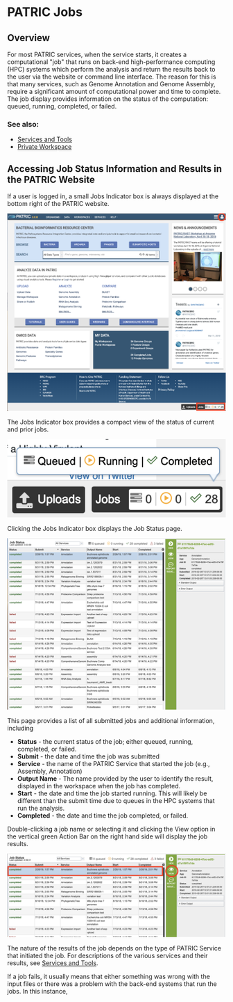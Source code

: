 # PATRIC Jobs

## Overview
For most PATRIC services, when the service starts, it creates a computational "job" that runs on back-end high-performance computing (HPC) systems which perform the analysis and return the results back to the user via the website or command line interface. The reason for this is that many services, such as Genome Annotation and Genome Assembly, require a significant amount of computational power and time to complete. The job display provides information on the status of the computation: queued, running, completed, or failed. 

### See also:
  * [Services and Tools](../services/services_tab.html.html)
  * [Private Workspace](../workspaces/workspace.html)

## Accessing Job Status Information and Results in the PATRIC Website
If a user is logged in, a small Jobs Indicator box is always displayed at the bottom right of the PATRIC website.  

![PATRIC Jobs on Homepage](../images/jobs_on_homepage.png)

The Jobs Indicator box provides a compact view of the status of current and prior jobs.

![Jobs Indicator Box](../images/jobs_indicator_box.png)

Clicking the Jobs Indicator box displays the Job Status page.  

![Job Status Page](../images/job_status_page_v2.png)

This page provides a list of all submitted jobs and additional information, including

* **Status** - the current status of the job; either queued, running, completed, or failed.
* **Submit** - the date and time the job was submitted
* **Service** - the name of the PATRIC Service that started the job (e.g., Assembly, Annotation)
* **Output Name** - The name provided by the user to identify the result, displayed in the workspace when the job has completed.
* **Start** - the date and time the job started running.  This will likely be different than the submit time due to queues in the HPC systems that run the analysis.
* **Completed** - the date and time the job completed, or failed.

Double-clicking a job name or selecting it and clicking the View option in the vertical green Action Bar on the right hand side will display the job results.  

![View Job Results](../images/job_status_page_view.png)

The nature of the results of the job depends on the type of PATRIC Service that initiated the job.  For descriptions of the various services and their results, see [Services and Tools](../services/services_tab.html.html).  

If a job fails, it usually means that either something was wrong with the input files or there was a problem with the back-end systems that run the jobs.  In this instance, 

